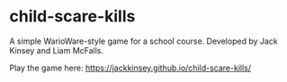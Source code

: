 # child-scare-kills
A simple WarioWare-style game for a school course. Developed by Jack Kinsey and Liam McFalls.

Play the game here: https://jackkinsey.github.io/child-scare-kills/
